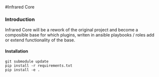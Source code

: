 #Infrared Core

### Introduction
Infrared Core will be a rework of the original project and become a composible
base for which plugins, writen in ansible playbooks / roles add or extend functionality
of the base.

#### Installation


```
git submodule update
pip install -r requirements.txt
pip install -e .
```

